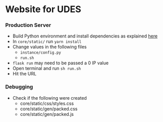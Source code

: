 # Website for UDES
### Production Server
* Build Python environment and install dependencies as explained [here](https://bitbucket.org/mania_dev/flask-boilerplate)
* In ```core/static/``` run
```yarn install```
* Change values in the following files
  * ```instance/config.py```
  * ```run.sh```
* ```flask run``` may need to be passed a 0 IP value
* Open terminal and run
```sh run.sh```
* Hit the URL

### Debugging
* Check if the following were created
  * core/static/css/styles.css
  * core/static/gen/packed.css
  * core/static/gen/packed.js